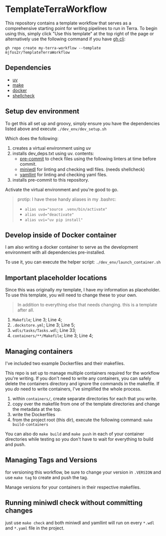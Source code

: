 # TemplateTerraWorkflow

This repository contains a template workflow that serves as a comprehensive starting point for writing pipelines to run in Terra.
To begin using this, simply click "Use this template" at the top right of the page or alternatively use the following command if
you have [gh cli](https://cli.github.com/manual/):
```
gh repo create my-terra-workflow --template mjfos2r/TemplateTerraWorkflow
```

## Dependencies

- [uv](https://astral.sh/uv)
- [make](https://www.gnu.org/software/make/)
- [docker](https://www.docker.com)
- [shellcheck](https://www.shellcheck.net)

## Setup dev environment

To get this all set up and groovy, simply ensure you have the dependencies listed above and execute `./dev_env/dev_setup.sh`

Which does the following:

1. creates a virtual environment using uv
2. installs dev_deps.txt using uv.
   contents:
    - [pre-commit](https://pre-commit.com) to check files using the following linters at time before commit.
    - [miniwdl](https://github.com/chanzuckerberg/miniwdl) for linting and checking wdl files. (needs shellcheck)
    - [yamllint](https://github.com/adrienverge/yamllint) for linting and checking yaml files.
3. installs pre-commit to this repository.

Activate the virtual environment and you're good to go.
>protip: I have these handy aliases in my .bashrc:
>
> - `alias uva="source .venv/bin/activate"`
> - `alias uvd="deactivate"`
> - `alias uvi="uv pip install"`

## Develop inside of Docker container

I am also writing a docker container to serve as the development environment with all dependencies pre-installed.

To use it, you can execute the helper script: `./dev_env/launch_container.sh`

## Important placeholder locations
Since this was originally *my* template, I have *my* information as placeholder.
To use this template, you will need to change these to your own.
>In addition to everything else that needs changing. this is a template after all.

1. `Makefile`; Line 3; Line 4;
2. `.dockstore.yml`; Line 3; Line 5;
3. `wdls/tasks/Tasks.wdl`; Line 33;
4. `containers/**/Makefile`; Line 3; Line 4;

## Managing containers
I've included two example Dockerfiles and their makefiles.

This repo is set up to manage multiple containers required for the workflow you're writing.
If you don't need to write any containers, you can safely delete the containers directory and ignore the commands in the makefile.
If you *do* need to write containers, I've simplified the whole process.

1. within `containers/`, create separate directories for each that you write.
2. copy over the makefile from one of the template directories and change the metadata at the top.
3. write the Dockerfiles
4. from the project root (this dir), execute the following command: `make build-containers`

You can also do `make build` and `make push` in each of your container directories while testing so you don't have to wait for everything to build and push.

## Managing Tags and Versions

for versioning this workflow, be sure to change your version in `.VERSION` and use `make tag` to create and push the tag.

Manage versions for your containers in their respective makefiles.

## Running miniwdl check without committing changes
just use `make check` and both miniwdl and yamllint will run on every `*.wdl` and `*.yaml` file in the project.
